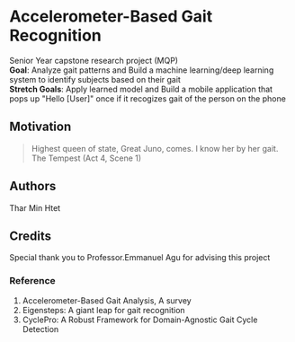 # Accelerometer-Based Gait Recognition
Senior Year capstone research project (MQP)\
**Goal**: Analyze gait patterns and Build a machine learning/deep learning system to identify subjects based on their gait\
**Stretch Goals**: Apply learned model and Build a mobile application that pops up "Hello [User]" once if it recogizes gait of the person on the phone

## Motivation

>Highest queen of state, Great Juno, comes. I know her by her gait.\
The Tempest (Act 4, Scene 1)




## Authors
Thar Min Htet

## Credits
Special thank you to Professor.Emmanuel Agu for advising this project
### Reference
1. Accelerometer-Based Gait Analysis, A survey
2. Eigensteps: A giant leap for gait recognition
3. CyclePro: A Robust Framework for Domain-Agnostic Gait Cycle Detection
